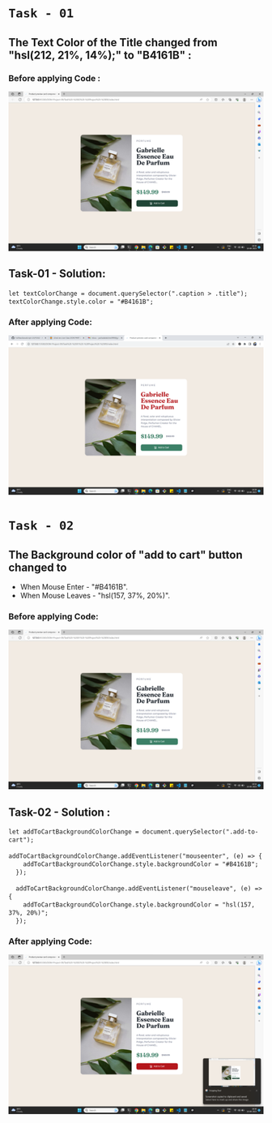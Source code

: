 # `Task - 01`

## The Text Color of the Title changed from "hsl(212, 21%, 14%);" to "B4161B" :


### Before applying Code :

![Task-01-Input](./Task-01-Input.png)

## Task-01 - Solution:

```
let textColorChange = document.querySelector(".caption > .title");
textColorChange.style.color = "#B4161B";
```

### After applying Code:

![Task-01-Output](./Task-01-Output.png)



# `Task - 02`

## The Background color of "add to cart" button changed to 

- When Mouse Enter - "#B4161B".
- When Mouse Leaves - "hsl(157, 37%, 20%)".

### Before applying Code:

![Task-02-Input](./Task-02-Input.png)


## Task-02 - Solution : 
```
let addToCartBackgroundColorChange = document.querySelector(".add-to-cart");

addToCartBackgroundColorChange.addEventListener("mouseenter", (e) => {
    addToCartBackgroundColorChange.style.backgroundColor = "#B4161B";
  });
  
  addToCartBackgroundColorChange.addEventListener("mouseleave", (e) => {
    addToCartBackgroundColorChange.style.backgroundColor = "hsl(157, 37%, 20%)";
  });
``` 

### After applying Code:

![Task-02-Output](./Task-02-Output.png)